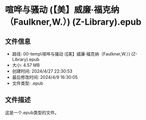 ﻿# 喧哗与骚动 (【美】威廉·福克纳（Faulkner,W.）) (Z-Library).epub

## 文件信息
- 路径: 00-temp\喧哗与骚动 (【美】威廉·福克纳（Faulkner,W.）) (Z-Library).epub
- 大小: 4.57 MB
- 创建时间: 2024/4/27 22:30:53
- 最后修改时间: 2024/4/9 16:30:05
- 文件类型: .epub

## 文件描述
这是一个.epub类型的文件。

